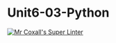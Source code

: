 # Unit6-03-Python
[![Mr Coxall's Super Linter](https://github.com/ICS3U-Programming-CarolynWP/Unit6-03-Python/workflows/Mr%20Coxall's%20Super%20Linter/badge.svg)](https://github.com/ICS3U-Programming-CarolynWP/Unit6-03-Python/actions/)
